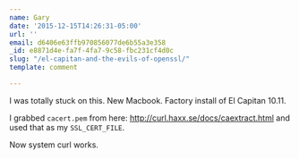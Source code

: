 ```yaml
---
name: Gary
date: '2015-12-15T14:26:31-05:00'
url: ''
email: d6406e63ffb970856077de6b55a3e358
_id: e8871d4e-fa7f-4fa7-9c58-fbc231cf4d0c
slug: "/el-capitan-and-the-evils-of-openssl/"
template: comment

---
```


I was totally stuck on this. New Macbook. Factory install of El Capitan 10.11.

I grabbed `cacert.pem` from here: <http://curl.haxx.se/docs/caextract.html>
and used that as my `SSL_CERT_FILE`.

Now system curl works.
